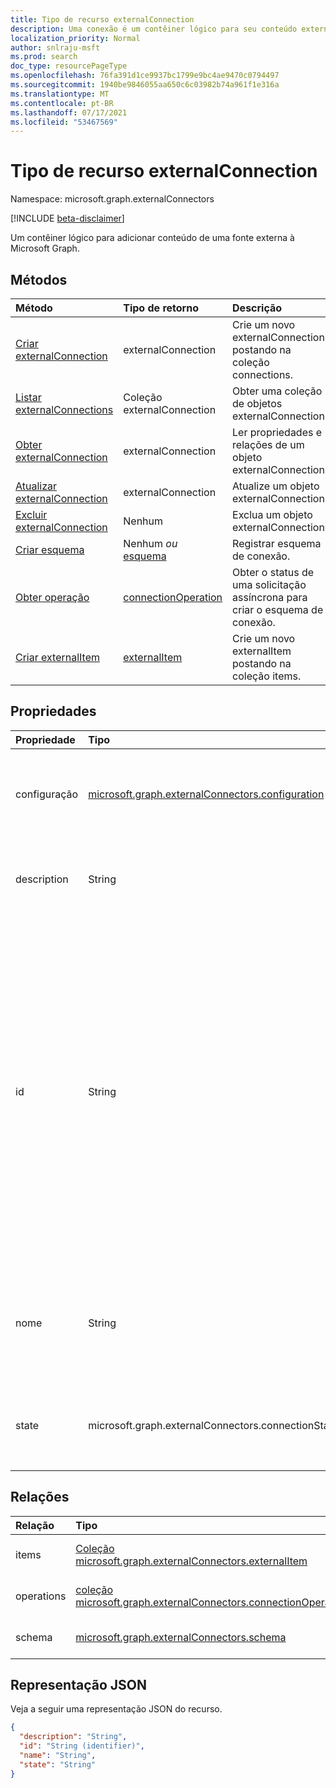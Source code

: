 ```yaml
---
title: Tipo de recurso externalConnection
description: Uma conexão é um contêiner lógico para seu conteúdo externo no Microsoft Graph
localization_priority: Normal
author: snlraju-msft
ms.prod: search
doc_type: resourcePageType
ms.openlocfilehash: 76fa391d1ce9937bc1799e9bc4ae9470c0794497
ms.sourcegitcommit: 1940be9846055aa650c6c03982b74a961f1e316a
ms.translationtype: MT
ms.contentlocale: pt-BR
ms.lasthandoff: 07/17/2021
ms.locfileid: "53467569"
---
```

# <a name="externalconnection-resource-type"></a>Tipo de recurso externalConnection

Namespace: microsoft.graph.externalConnectors

[!INCLUDE [beta-disclaimer](../../includes/beta-disclaimer.md)]

Um contêiner lógico para adicionar conteúdo de uma fonte externa à Microsoft Graph.

## <a name="methods"></a>Métodos

| Método                                                           | Tipo de retorno                                   | Descrição |
|:-----------------------------------------------------------------|:----------------------------------------------|:--|
| [Criar externalConnection](../api/externalconnectors-external-post-connections.md) | externalConnection                            | Crie um novo externalConnection postando na coleção connections. |
| [Listar externalConnections](../api/externalconnectors-externalconnection-list.md)    | Coleção externalConnection                 | Obter uma coleção de objetos externalConnection. |
| [Obter externalConnection](../api/externalconnectors-externalconnection-get.md)       | externalConnection                            | Ler propriedades e relações de um objeto externalConnection. |
| [Atualizar externalConnection](../api/externalconnectors-externalconnection-update.md) | externalConnection                            | Atualize um objeto externalConnection. |
| [Excluir externalConnection](../api/externalconnectors-externalconnection-delete.md) | Nenhum                                          | Exclua um objeto externalConnection. |
| [Criar esquema](../api/externalconnectors-externalconnection-post-schema.md)        | Nenhum *ou* [esquema](externalconnectors-schema.md)                 | Registrar esquema de conexão. |
| [Obter operação](../api/externalconnectors-connectionoperation-get.md)               | [connectionOperation](externalconnectors-connectionoperation.md) | Obter o status de uma solicitação assíncrona para criar o esquema de conexão. |
| [Criar externalItem](../api/externalconnectors-externalconnection-put-items.md)    | [externalItem](externalconnectors-externalitem.md)               | Crie um novo externalItem postando na coleção items. |

## <a name="properties"></a>Propriedades

| Propriedade      | Tipo                              | Descrição |
|:--------------|:----------------------------------|:------------|
| configuração | [microsoft.graph.externalConnectors.configuration](externalconnectors-configuration.md) | Especifica IDs de aplicativo adicionais que têm permissão para gerenciar a conexão e indexar conteúdo na conexão. Opcional. |
| description   | String                            | Descrição da conexão exibida no Centro de administração do Microsoft 365. Opcional. |
| id            | String                            | ID exclusiva fornecida pelo desenvolvedor da conexão no Azure Active Directory locatário. Deve ter entre 3 e 32 caracteres de comprimento. Deve conter somente caracteres alfanuméricos. Não é possível começar ou ser um dos `Microsoft` seguintes valores: `None` , , , , , , , , `Directory` , , , , `Exchange` , , `ExchangeArchive` , `LinkedIn` , `Mailbox` `OneDriveBusiness` `SharePoint` `Teams` `Yammer` `Connectors` `TaskFabric` `PowerBI` `Assistant` `TopicEngine` . `MSFT_All_Connectors` Obrigatório. |
| nome          | String                            | O nome de exibição da conexão a ser exibida no Centro de administração do Microsoft 365. Comprimento máximo de 128 caracteres. Obrigatório. |
| state         | microsoft.graph.externalConnectors.connectionState                   | Indica o estado atual da conexão. Os valores possíveis `draft` `ready` são , e `obsolete` `limitExceeded` . Obrigatório. |

## <a name="relationships"></a>Relações

| Relação | Tipo                                                     | Descrição |
|:-------------|:---------------------------------------------------------|:---|
| items        | [Coleção microsoft.graph.externalConnectors.externalItem](externalconnectors-externalitem.md)               | Somente leitura. Anulável. |
| operations   | [coleção microsoft.graph.externalConnectors.connectionOperation](externalconnectors-connectionoperation.md) | Somente leitura. Anulável. |
| schema       | [microsoft.graph.externalConnectors.schema](externalconnectors-schema.md)                                      | Somente leitura. Anulável. |

## <a name="json-representation"></a>Representação JSON

Veja a seguir uma representação JSON do recurso.

<!-- {
  "blockType": "resource",
  "optionalProperties": [

  ],
  "@odata.type": "microsoft.graph.externalConnectors.externalConnection",
  "keyProperty": "id"
}-->

```json
{
  "description": "String",
  "id": "String (identifier)",
  "name": "String",
  "state": "String"
}
```

<!-- uuid: 16cd6b66-4b1a-43a1-adaf-3a886856ed98
2019-02-04 14:57:30 UTC -->
<!-- {
  "type": "#page.annotation",
  "description": "connection resource",
  "keywords": "",
  "section": "documentation",
  "tocPath": ""
}-->
